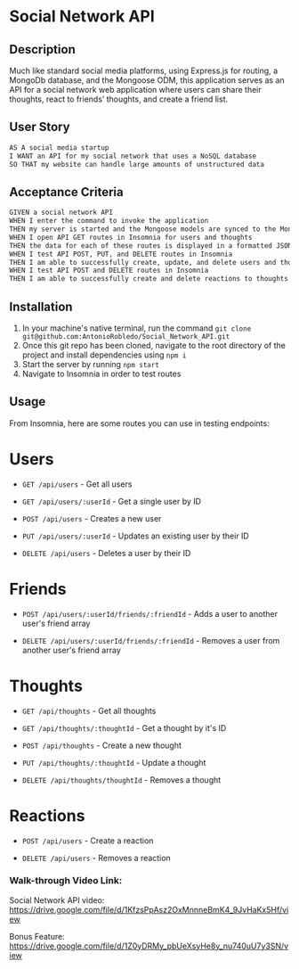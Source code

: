 # Social Network API

## Description

Much like standard social media platforms, using Express.js for routing, a MongoDb database, and the Mongoose ODM, this application serves as an API for a social network web application where users can share their thoughts, react to friends’ thoughts, and create a friend list. 

## User Story

```md
AS A social media startup
I WANT an API for my social network that uses a NoSQL database
SO THAT my website can handle large amounts of unstructured data
```

## Acceptance Criteria

```md
GIVEN a social network API
WHEN I enter the command to invoke the application
THEN my server is started and the Mongoose models are synced to the MongoDB database
WHEN I open API GET routes in Insomnia for users and thoughts
THEN the data for each of these routes is displayed in a formatted JSON
WHEN I test API POST, PUT, and DELETE routes in Insomnia
THEN I am able to successfully create, update, and delete users and thoughts in my database
WHEN I test API POST and DELETE routes in Insomnia
THEN I am able to successfully create and delete reactions to thoughts and add and remove friends to a user’s friend list
```

## Installation 

1. In your machine's native terminal, run the command `git clone git@github.com:AntonioRobledo/Social_Network_API.git` 
2. Once this git repo has been cloned, navigate to the root directory of the project and install dependencies using `npm i`
3. Start the server by running `npm start`
4. Navigate to Insomnia in order to test routes

## Usage 

From Insomnia, here are some routes you can use in testing endpoints:

# Users

* `GET /api/users` - Get all users
  
* `GET /api/users/:userId` - Get a single user by ID
  
* `POST /api/users` - Creates a new user
  
* `PUT /api/users/:userId` - Updates an existing user by their ID
  
* `DELETE /api/users` - Deletes a user by their ID

# Friends
* `POST /api/users/:userId/friends/:friendId` - Adds a user to another user's friend array

* `DELETE /api/users/:userId/friends/:friendId` - Removes a user from another user's friend array

# Thoughts
* `GET /api/thoughts` - Get all thoughts

* `GET /api/thoughts/:thoughtId` - Get a thought by it's ID

* `POST /api/thoughts` - Create a new thought

* `PUT /api/thoughts/:thoughtId` - Update a thought

* `DELETE /api/thoughts/thoughtId` - Removes a thought

# Reactions
* `POST /api/users` - Create a reaction

* `DELETE /api/users` - Removes a reaction

### Walk-through Video Link:

Social Network API video: https://drive.google.com/file/d/1KfzsPpAsz2OxMnnneBmK4_9JvHaKx5Hf/view

Bonus Feature: https://drive.google.com/file/d/1Z0yDRMy_pbUeXsyHe8y_nu740uU7y3SN/view